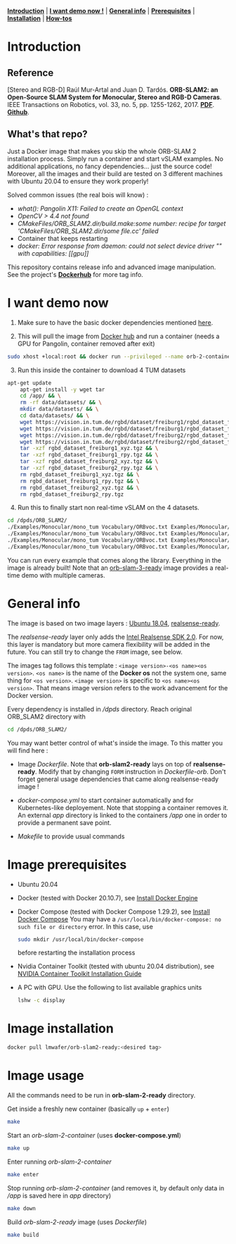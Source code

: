 [**Introduction**](#introduction) | [**I want demo now !**](#i-want-demo-now) | [**General info**](#general-info) | [**Prerequisites**](#image-prerequisites) | [**Installation**](#image-installation) | [**How-tos**](#image-usage)

# Introduction 

## Reference

[Stereo and RGB-D] Raúl Mur-Artal and Juan D. Tardós. **ORB-SLAM2: an Open-Source SLAM System for Monocular, Stereo and RGB-D Cameras**. IEEE Transactions on Robotics, vol. 33, no. 5, pp. 1255-1262, 2017. **[PDF](https://128.84.21.199/pdf/1610.06475.pdf)**. **[Github](https://github.com/raulmur/ORB_SLAM2)**. 

## What's that repo?

Just a Docker image that makes you skip the whole ORB-SLAM 2 installation process. Simply run a container and start vSLAM examples. No additional applications, no fancy dependencies... just the source code!
Moreover, all the images and their build are tested on 3 different machines with Ubuntu 20.04 to ensure they work properly!

Solved common issues (the real bois will know) : 
- *what(): Pangolin X11: Failed to create an OpenGL context*
- *OpenCV > 4.4 not found*
- *CMakeFiles/ORB_SLAM2.dir/build.make:some number: recipe for target 'CMakeFiles/ORB_SLAM2.dir/some file.cc' failed*
- Container that keeps restarting
- *docker: Error response from daemon: could not select device driver "" with capabilities: [[gpu]]*


This repository contains release info and advanced image manipulation. See the project's **[Dockerhub](https://hub.docker.com/repository/docker/lmwafer/orb-slam2-ready)** for more tag info.

# I want demo now
1. Make sure to have the basic docker dependencies mentioned [here](#image-prerequisites). 
  
2. This will pull the image from [Docker hub](https://hub.docker.com/r/lmwafer/orb-slam2-ready/tags) and run a container (needs a GPU for Pangolin, container removed after exit)
```bash
sudo xhost +local:root && docker run --privileged --name orb-2-container --rm -p 8086:8086 -e DISPLAY=$DISPLAY -e QT_X11_NO_MITSHM=1 -v /tmp/.X11-unix:/tmp/.X11-unix -v /dev:/dev:ro --gpus all -it lmwafer/orb-slam2-ready:1.1-ubuntu18.04
```

3. Run this inside the container to download 4 TUM datasets
```bash
apt-get update
	apt-get install -y wget tar
	cd /app/ && \
	rm -rf data/datasets/ && \
	mkdir data/datasets/ && \
	cd data/datasets/ && \
	wget https://vision.in.tum.de/rgbd/dataset/freiburg1/rgbd_dataset_freiburg1_xyz.tgz && \
	wget https://vision.in.tum.de/rgbd/dataset/freiburg1/rgbd_dataset_freiburg1_rpy.tgz && \
	wget https://vision.in.tum.de/rgbd/dataset/freiburg2/rgbd_dataset_freiburg2_xyz.tgz && \
	wget https://vision.in.tum.de/rgbd/dataset/freiburg2/rgbd_dataset_freiburg2_rpy.tgz && \
	tar -xzf rgbd_dataset_freiburg1_xyz.tgz && \
	tar -xzf rgbd_dataset_freiburg1_rpy.tgz && \
	tar -xzf rgbd_dataset_freiburg2_xyz.tgz && \
	tar -xzf rgbd_dataset_freiburg2_rpy.tgz && \
	rm rgbd_dataset_freiburg1_xyz.tgz && \
	rm rgbd_dataset_freiburg1_rpy.tgz && \
	rm rgbd_dataset_freiburg2_xyz.tgz && \
	rm rgbd_dataset_freiburg2_rpy.tgz
```

4. Run this to finally start non real-time vSLAM on the 4 datasets.
```bash
cd /dpds/ORB_SLAM2/
./Examples/Monocular/mono_tum Vocabulary/ORBvoc.txt Examples/Monocular/TUM1.yaml /app/data/datasets/rgbd_dataset_freiburg1_xyz
./Examples/Monocular/mono_tum Vocabulary/ORBvoc.txt Examples/Monocular/TUM1.yaml /app/data/datasets/rgbd_dataset_freiburg1_rpy
./Examples/Monocular/mono_tum Vocabulary/ORBvoc.txt Examples/Monocular/TUM1.yaml /app/data/datasets/rgbd_dataset_freiburg2_xyz
./Examples/Monocular/mono_tum Vocabulary/ORBvoc.txt Examples/Monocular/TUM1.yaml /app/data/datasets/rgbd_dataset_freiburg2_rpy
```

You can run every example that comes along the library. Everything in the image is already built! Note that an [orb-slam-3-ready](https://github.com/LMWafer/orb-slam-3-ready) image provides a real-time demo with multiple cameras. 

# General info
The image is based on two image layers : [Ubuntu 18.04](https://hub.docker.com/_/ubuntu?tab=tags&page=1&name=18.04), [realsense-ready](https://hub.docker.com/r/lmwafer/realsense-ready). 

The *realsense-ready* layer only adds the [Intel Realsense SDK 2.0](https://github.com/IntelRealSense/librealsense). For now, this layer is mandatory but more camera flexibility will be added in the future. You can still try to change the `FROM` image, see below. 

The images tag follows this template : `<image version>-<os name><os version>`. 
`<os name>` is the name of the **Docker os** not the system one, same thing for `<os version>`. `<image version>` is specific to `<os name><os version>`. That means image version refers to the work advancement for the Docker version.

Every dependency is installed in */dpds* directory. Reach original ORB_SLAM2 directory with 
```bash
cd /dpds/ORB_SLAM2/
```

You may want better control of what's inside the image. To this matter you will find here : 

- Image *Dockerfile*. Note that **orb-slam2-ready** lays on top of **realsense-ready**. Modify that by changing `FORM` instruction in *Dockerfile-orb*. Don't forget general usage dependencies that came along realsense-ready image !

- *docker-compose.yml* to start container automatically and for Kubernetes-like deployement. Note that stopping a container removes it. An external *app* directory is linked to the containers */app* one in order to provide a permanent save point.

- *Makefile* to provide usual commands

# Image prerequisites

- Ubuntu 20.04

- Docker (tested with Docker 20.10.7), see [Install Docker Engine](https://docs.docker.com/engine/install/)

- Docker Compose (tested with Docker Compose 1.29.2), see [Install Docker Compose](https://docs.docker.com/compose/install/)
  You may have a `/usr/local/bin/docker-compose: no such file or directory` error. In this case, use
  ```bash
  sudo mkdir /usr/local/bin/docker-compose
  ```
  before restarting the installation process

- Nvidia Container Toolkit (tested with ubuntu 20.04 distribution), see [NVIDIA Container Toolkit Installation Guide](https://docs.nvidia.com/datacenter/cloud-native/container-toolkit/install-guide.html)

- A PC with GPU. Use the following to list available graphics units
  ```bash
  lshw -c display
  ```

# Image installation

```bash
docker pull lmwafer/orb-slam2-ready:<desired tag>
```

# Image usage

All the commands need to be run in **orb-slam-2-ready** directory. 

Get inside a freshly new container (basically `up` + `enter`)
```bash
make
```

Start an *orb-slam-2-container* (uses **docker-compose.yml**)
```bash
make up
```

Enter running *orb-slam-2-container*
```bash
make enter
```

Stop running *orb-slam-2-container* (and removes it, by default only data in */app* is saved here in *app* directory)
```bash
make down
```

Build *orb-slam-2-ready* image (uses *Dockerfile*)
```bash
make build
```
